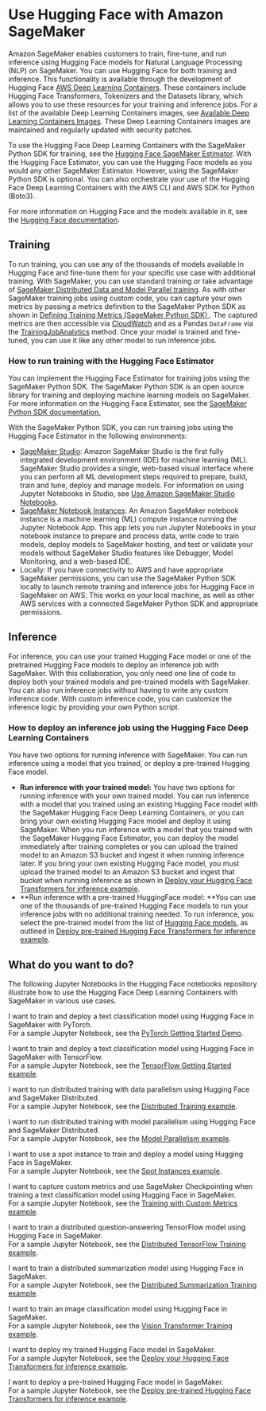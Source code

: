 # Use Hugging Face with Amazon SageMaker<a name="hugging-face"></a>

Amazon SageMaker enables customers to train, fine\-tune, and run inference using Hugging Face models for Natural Language Processing \(NLP\) on SageMaker\. You can use Hugging Face for both training and inference\. This functionality is available through the development of Hugging Face [AWS Deep Learning Containers](https://docs.aws.amazon.com/deep-learning-containers/latest/devguide/what-is-dlc.html)\. These containers include Hugging Face Transformers, Tokenizers and the Datasets library, which allows you to use these resources for your training and inference jobs\. For a list of the available Deep Learning Containers images, see [Available Deep Learning Containers Images](https://github.com/aws/deep-learning-containers/blob/master/available_images.md)\. These Deep Learning Containers images are maintained and regularly updated with security patches\.

To use the Hugging Face Deep Learning Containers with the SageMaker Python SDK for training, see the [Hugging Face SageMaker Estimator](https://sagemaker.readthedocs.io/en/stable/frameworks/huggingface/index.html)\. With the Hugging Face Estimator, you can use the Hugging Face models as you would any other SageMaker Estimator\. However, using the SageMaker Python SDK is optional\. You can also orchestrate your use of the Hugging Face Deep Learning Containers with the AWS CLI and AWS SDK for Python \(Boto3\)\.

For more information on Hugging Face and the models available in it, see the [Hugging Face documentation](https://huggingface.co/)\. 

## Training<a name="hugging-face-training"></a>

To run training, you can use any of the thousands of models available in Hugging Face and fine\-tune them for your specific use case with additional training\. With SageMaker, you can use standard training or take advantage of [SageMaker Distributed Data and Model Parallel training](https://docs.aws.amazon.com/sagemaker/latest/dg/distributed-training.html)\. As with other SageMaker training jobs using custom code, you can capture your own metrics by passing a metrics definition to the SageMaker Python SDK as shown in [Defining Training Metrics \(SageMaker Python SDK\) ](https://docs.aws.amazon.com/sagemaker/latest/dg/training-metrics.html#define-train-metrics-sdk) \. The captured metrics are then accessible via [CloudWatch](https://docs.aws.amazon.com/sagemaker/latest/dg/monitoring-cloudwatch.html) and as a Pandas `DataFrame` via the [TrainingJobAnalytics](https://sagemaker.readthedocs.io/en/stable/api/training/analytics.html#sagemaker.analytics.TrainingJobAnalytics) method\. Once your model is trained and fine\-tuned, you can use it like any other model to run inference jobs\.

### How to run training with the Hugging Face Estimator<a name="hugging-face-training-using"></a>

You can implement the Hugging Face Estimator for training jobs using the SageMaker Python SDK\. The SageMaker Python SDK is an open source library for training and deploying machine learning models on SageMaker\. For more information on the Hugging Face Estimator, see the [SageMaker Python SDK documentation\.](https://sagemaker.readthedocs.io/en/stable/frameworks/huggingface/index.html)

With the SageMaker Python SDK, you can run training jobs using the Hugging Face Estimator in the following environments: 
+ [SageMaker Studio](https://docs.aws.amazon.com/sagemaker/latest/dg/studio.html): Amazon SageMaker Studio is the first fully integrated development environment \(IDE\) for machine learning \(ML\)\. SageMaker Studio provides a single, web\-based visual interface where you can perform all ML development steps required to prepare, build, train and tune, deploy and manage models\. For information on using Jupyter Notebooks in Studio, see [Use Amazon SageMaker Studio Notebooks](https://docs.aws.amazon.com/sagemaker/latest/dg/notebooks.html)\.
+ [SageMaker Notebook Instances](https://docs.aws.amazon.com/sagemaker/latest/dg/nbi.html): An Amazon SageMaker notebook instance is a machine learning \(ML\) compute instance running the Jupyter Notebook App\. This app lets you run Jupyter Notebooks in your notebook instance to prepare and process data, write code to train models, deploy models to SageMaker hosting, and test or validate your models without SageMaker Studio features like Debugger, Model Monitoring, and a web\-based IDE\.
+ Locally: If you have connectivity to AWS and have appropriate SageMaker permissions, you can use the SageMaker Python SDK locally to launch remote training and inference jobs for Hugging Face in SageMaker on AWS\. This works on your local machine, as well as other AWS services with a connected SageMaker Python SDK and appropriate permissions\.

## Inference<a name="hugging-face-inference"></a>

For inference, you can use your trained Hugging Face model or one of the pretrained Hugging Face models to deploy an inference job with SageMaker\. With this collaboration, you only need one line of code to deploy both your trained models and pre\-trained models with SageMaker\. You can also run inference jobs without having to write any custom inference code\. With custom inference code, you can customize the inference logic by providing your own Python script\.

### How to deploy an inference job using the Hugging Face Deep Learning Containers<a name="hugging-face-inference-using"></a>

You have two options for running inference with SageMaker\. You can run inference using a model that you trained, or deploy a pre\-trained Hugging Face model\. 
+ **Run inference with your trained model:** You have two options for running inference with your own trained model\. You can run inference with a model that you trained using an existing Hugging Face model with the SageMaker Hugging Face Deep Learning Containers, or you can bring your own existing Hugging Face model and deploy it using SageMaker\. When you run inference with a model that you trained with the SageMaker Hugging Face Estimator, you can deploy the model immediately after training completes or you can upload the trained model to an Amazon S3 bucket and ingest it when running inference later\. If you bring your own existing Hugging Face model, you must upload the trained model to an Amazon S3 bucket and ingest that bucket when running inference as shown in [Deploy your Hugging Face Transformers for inference example](https://github.com/huggingface/notebooks/blob/master/sagemaker/10_deploy_model_from_s3/deploy_transformer_model_from_s3.ipynb)\.
+ **Run inference with a pre\-trained HuggingFace model: **You can use one of the thousands of pre\-trained Hugging Face models to run your inference jobs with no additional training needed\. To run inference, you select the pre\-trained model from the list of [Hugging Face models](https://huggingface.co/models), as outlined in [Deploy pre\-trained Hugging Face Transformers for inference example](https://github.com/huggingface/notebooks/blob/master/sagemaker/11_deploy_model_from_hf_hub/deploy_transformer_model_from_hf_hub.ipynb)\.

## What do you want to do?<a name="hugging-face-do"></a>

The following Jupyter Notebooks in the Hugging Face notebooks repository illustrate how to use the Hugging Face Deep Learning Containers with SageMaker in various use cases\.

I want to train and deploy a text classification model using Hugging Face in SageMaker with PyTorch\.  
For a sample Jupyter Notebook, see the [PyTorch Getting Started Demo](https://github.com/huggingface/notebooks/blob/master/sagemaker/01_getting_started_pytorch/sagemaker-notebook.ipynb)\.

I want to train and deploy a text classification model using Hugging Face in SageMaker with TensorFlow\.  
For a sample Jupyter Notebook, see the [TensorFlow Getting Started example](https://github.com/huggingface/notebooks/blob/master/sagemaker/02_getting_started_tensorflow/sagemaker-notebook.ipynb)\.

I want to run distributed training with data parallelism using Hugging Face and SageMaker Distributed\.  
For a sample Jupyter Notebook, see the [Distributed Training example](https://github.com/huggingface/notebooks/blob/master/sagemaker/03_distributed_training_data_parallelism/sagemaker-notebook.ipynb)\.

I want to run distributed training with model parallelism using Hugging Face and SageMaker Distributed\.  
For a sample Jupyter Notebook, see the [Model Parallelism example](https://github.com/huggingface/notebooks/blob/master/sagemaker/04_distributed_training_model_parallelism/sagemaker-notebook.ipynb)\.

I want to use a spot instance to train and deploy a model using Hugging Face in SageMaker\.  
For a sample Jupyter Notebook, see the [Spot Instances example](https://github.com/huggingface/notebooks/blob/master/sagemaker/05_spot_instances/sagemaker-notebook.ipynb)\.

I want to capture custom metrics and use SageMaker Checkpointing when training a text classification model using Hugging Face in SageMaker\.  
For a sample Jupyter Notebook, see the [Training with Custom Metrics example](https://github.com/huggingface/notebooks/blob/master/sagemaker/06_sagemaker_metrics/sagemaker-notebook.ipynb)\.

I want to train a distributed question\-answering TensorFlow model using Hugging Face in SageMaker\.  
For a sample Jupyter Notebook, see the [Distributed TensorFlow Training example](https://github.com/huggingface/notebooks/blob/master/sagemaker/07_tensorflow_distributed_training_data_parallelism/sagemaker-notebook.ipynb)\.

I want to train a distributed summarization model using Hugging Face in SageMaker\.  
For a sample Jupyter Notebook, see the [Distributed Summarization Training example](https://github.com/huggingface/notebooks/blob/master/sagemaker/08_distributed_summarization_bart_t5/sagemaker-notebook.ipynb)\.

I want to train an image classification model using Hugging Face in SageMaker\.  
For a sample Jupyter Notebook, see the [Vision Transformer Training example](https://github.com/huggingface/notebooks/blob/master/sagemaker/09_image_classification_vision_transformer/sagemaker-notebook.ipynb)\.

I want to deploy my trained Hugging Face model in SageMaker\.  
For a sample Jupyter Notebook, see the [Deploy your Hugging Face Transformers for inference example](https://github.com/huggingface/notebooks/blob/master/sagemaker/10_deploy_model_from_s3/deploy_transformer_model_from_s3.ipynb)\.

I want to deploy a pre\-trained Hugging Face model in SageMaker\.  
For a sample Jupyter Notebook, see the [Deploy pre\-trained Hugging Face Transformers for inference example](https://github.com/huggingface/notebooks/blob/master/sagemaker/11_deploy_model_from_hf_hub/deploy_transformer_model_from_hf_hub.ipynb)\.